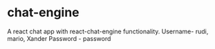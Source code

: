 # chat-engine
A react chat app with react-chat-engine functionality. Username- rudi, mario, Xander Password - password
